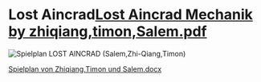 # Lost Aincrad[Lost Aincrad Mechanik by zhiqiang,timon,Salem.pdf](https://github.com/user-attachments/files/19465560/Lost.Aincrad.Mechanik.by.zhiqiang.timon.Salem.pdf)
![Spielplan LOST AINCRAD (Salem,Zhi-Qiang,Timon)](https://github.com/user-attachments/assets/5ea8de67-ef29-4258-8be9-aee61e24456f)

[Spielplan von Zhiqiang,Timon und Salem.docx](https://github.com/user-attachments/files/19585906/Spielplan.von.Zhiqiang.Timon.und.Salem.docx)
